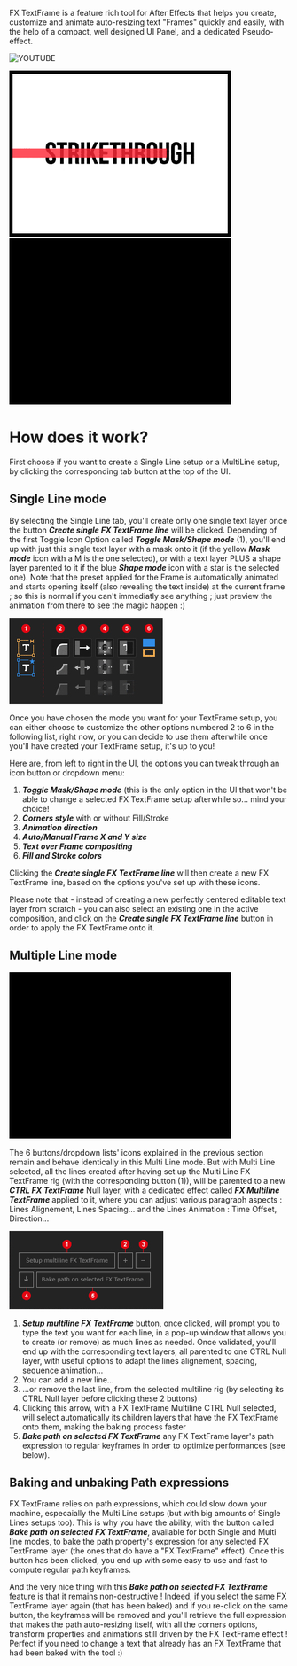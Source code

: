 FX TextFrame is a feature rich tool for After Effects that helps you create, customize and animate auto-resizing text "Frames" quickly and easily, with the help of a compact, well designed UI Panel, and a dedicated Pseudo-effect.

![YOUTUBE](ONgXo-8UYIA)

<img src="https://github.com/fremox59/FX_TextFrame/blob/master/infog/img/FX_TextFrame_Wording.gif"><img src="https://github.com/fremox59/FX_TextFrame/blob/master/infog/img/FX_TextFrame_Saber.gif"> 

# How does it work?

First choose if you want to create a Single Line setup or a MultiLine setup, by clicking the corresponding tab button at the top of the UI.

## Single Line mode

By selecting the Single Line tab, you'll create only one single text layer once the button ***Create single FX TextFrame line*** will be clicked.
Depending of the first Toggle Icon Option called ***Toggle Mask/Shape mode*** (1), you'll end up with just this single text layer with a mask onto it (if the yellow ***Mask mode*** icon with a M is the one selected), or with a text layer PLUS a shape layer parented to it if the blue ***Shape mode*** icon with a star is the selected one).
Note that the preset applied for the Frame is automatically animated and starts opening itself (also revealing the text inside) at the current frame ; so this is normal if you can't immediatly see anything ; just preview the animation from there to see the magic happen :) 

![singleLineModeUI](https://github.com/fremox59/FX_TextFrame/blob/master/infog/img/FX_TextFrame_UIinfo_singleLine-cropped.jpg)

Once you have chosen the mode you want for your TextFrame setup, you can either choose to customize the other options numbered 2 to 6 in the following list, right now, or you can decide to use them afterwhile once you'll have created your TextFrame setup, it's up to you!

Here are, from left to right in the UI, the options you can tweak through an icon button or dropdown menu:

1. ***Toggle Mask/Shape mode*** (this is the only option in the UI that won't be able to change a selected FX TextFrame setup afterwhile so... mind your choice!
2. ***Corners style*** with or without Fill/Stroke
3. ***Animation direction***
4. ***Auto/Manual Frame X and Y size***
5. ***Text over Frame compositing***
6. ***Fill and Stroke colors***

Clicking the ***Create single FX TextFrame line*** will then create a new FX TextFrame line, based on the options you've set up with these icons.

Please note that - instead of creating a new perfectly centered editable text layer from scratch - you can also select an existing one in the active composition, and click on the ***Create single FX TextFrame line*** button in order to apply the FX TextFrame onto it.

## Multiple Line mode

<img src="https://github.com/fremox59/FX_TextFrame/blob/master/infog/img/FX_TextFrame_Multi.gif">

The 6 buttons/dropdown lists' icons explained in the previous section remain and behave identically in this Multi Line mode.
But with Multi Line selected, all the lines created after having set up the Multi Line FX TextFrame rig (with the corresponding button (1)), will be parented to a new ***CTRL FX TextFrame*** Null layer, with a dedicated effect called ***FX Multiline TextFrame*** applied to it, where you can adjust various paragraph aspects : Lines Alignement, Lines Spacing... and the Lines Animation : Time Offset, Direction...

![multiLineModeUI](https://github.com/fremox59/FX_TextFrame/blob/master/infog/img/FX_TextFrame_UIinfo_multiLine-cropped.jpg)

1. ***Setup multiline FX TextFrame*** button, once clicked, will prompt you to type the text you want for each line, in a pop-up window that allows you to create (or remove) as much lines as needed. Once validated, you'll end up with the corresponding text layers, all parented to one CTRL Null layer, with useful options to adapt the lines alignement, spacing, sequence animation...
2. You can add a new line...
3. ...or remove the last line, from the selected multiline rig (by selecting its CTRL Null layer before clicking these 2 buttons)
4. Clicking this arrow, with a FX TextFrame Multiline CTRL Null selected, will select automatically its children layers that have the FX TextFrame onto them, making the baking process faster
5. ***Bake path on selected FX TextFrame*** any FX TextFrame layer's path expression to regular keyframes in order to optimize performances (see below). 

## Baking and unbaking Path expressions

FX TextFrame relies on path expressions, which could slow down your machine, especaially the Multi Line setups (but with big amounts of Single Lines setups too). This is why you have the ability, with the button called ***Bake path on selected FX TextFrame***, available for both Single and Multi line modes, to bake the path property's expression for any selected FX TextFrame layer (the ones that do have a "FX TextFrame" effect). Once this button has been clicked, you end up with some easy to use and fast to compute regular path keyframes.

And the very nice thing with this ***Bake path on selected FX TextFrame*** feature is that it remains non-destructive ! Indeed, if you select the same FX TextFrame layer again (that has been baked) and if you re-click on the same button, the keyframes will be removed and you'll retrieve the full expression that makes the path auto-resizing itself, with all the corners options, transform properties and animations still driven by the FX TextFrame effect ! Perfect if you need to change a text that already has an FX TextFrame that had been baked with the tool :)
